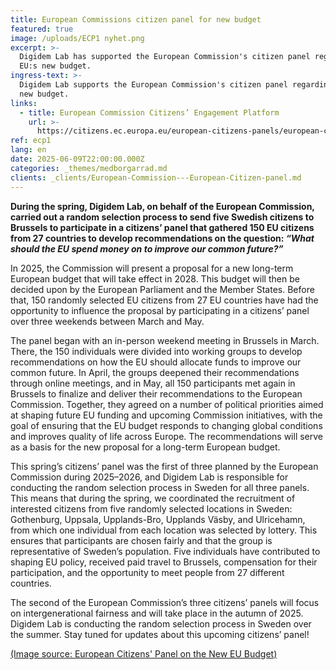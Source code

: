 ```yaml
---
title: European Commissions citizen panel for new budget
featured: true
image: /uploads/ECP1 nyhet.png
excerpt: >-
  Digidem Lab has supported the European Commission's citizen panel regarding
  EU:s new budget.
ingress-text: >-
  Digidem Lab supports the European Commission's citizen panel regarding EU:s
  new budget.
links:
  - title: European Commission Citizens’ Engagement Platform
    url: >-
      https://citizens.ec.europa.eu/european-citizens-panels/european-citizens-panel-new-european-budget_en
ref: ecp1
lang: en
date: 2025-06-09T22:00:00.000Z
categories: _themes/medborgarrad.md
clients: _clients/European-Commission---European-Citizen-panel.md
---
```


**During the spring, Digidem Lab, on behalf of the European Commission, carried out a random selection process to send five Swedish citizens to Brussels to participate in a citizens’ panel that gathered 150 EU citizens from 27 countries to develop recommendations on the question: *“What should the EU spend money on to improve our common future?”***

In 2025, the Commission will present a proposal for a new long-term European budget that will take effect in 2028. This budget will then be decided upon by the European Parliament and the Member States. Before that, 150 randomly selected EU citizens from 27 EU countries have had the opportunity to influence the proposal by participating in a citizens’ panel over three weekends between March and May.

The panel began with an in-person weekend meeting in Brussels in March. There, the 150 individuals were divided into working groups to develop recommendations on how the EU should allocate funds to improve our common future. In April, the groups deepened their recommendations through online meetings, and in May, all 150 participants met again in Brussels to finalize and deliver their recommendations to the European Commission. Together, they agreed on a number of political priorities aimed at shaping future EU funding and upcoming Commission initiatives, with the goal of ensuring that the EU budget responds to changing global conditions and improves quality of life across Europe. The recommendations will serve as a basis for the new proposal for a long-term European budget.

This spring’s citizens’ panel was the first of three planned by the European Commission during 2025–2026, and Digidem Lab is responsible for conducting the random selection process in Sweden for all three panels. This means that during the spring, we coordinated the recruitment of interested citizens from five randomly selected locations in Sweden: Gothenburg, Uppsala, Upplands-Bro, Upplands Väsby, and Ulricehamn, from which one individual from each location was selected by lottery. This ensures that participants are chosen fairly and that the group is representative of Sweden’s population. Five individuals have contributed to shaping EU policy, received paid travel to Brussels, compensation for their participation, and the opportunity to meet people from 27 different countries.

The second of the European Commission’s three citizens’ panels will focus on intergenerational fairness and will take place in the autumn of 2025. Digidem Lab is conducting the random selection process in Sweden over the summer. Stay tuned for updates about this upcoming citizens’ panel!

[(Image source: European Citizens' Panel on the New EU Budget)](https://citizens.ec.europa.eu/european-citizens-panel-new-european-budget_sv#paragraph_682 "Bildkälla")
